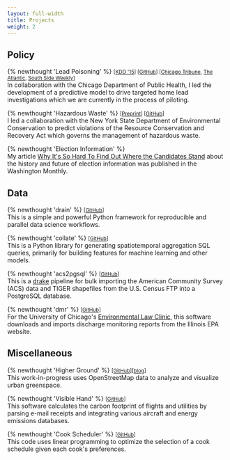 ```yaml
---
layout: full-width
title: Projects
weight: 2
---
```

## Policy

{% newthought 'Lead Poisoning' %}
<small>
[[KDD '15]({{site.baseurl}}/assets/pdf/lead_kdd.pdf)]
[[GitHub](https://github.com/potash/lead-public)]
[[Chicago Tribune](http://www.chicagotribune.com/news/ct-big-data-police-misconduct-met-20160816-story.html), [The Atlantic](https://www.theatlantic.com/technology/archive/2016/01/predictive-policing-food-poisoning/423126/), [South Side Weekly](http://southsideweekly.com/living-with-lead/)]</small>
<br/>In collaboration with the Chicago Department of Public Health, I led the development of a predictive model to drive targeted home lead investigations which we are currently in the process of piloting.

{% newthought 'Hazardous Waste' %}
<small>[[Preprint]({{site.baseurl}}/assets/pdf/rcra_preprint.pdf)]
[[GitHub](https://github.com/dssg/rcra)]</small>
<br/>I led a collaboration with the New York State Department of Environmental Conservation to predict violations of the Resource Conservation and Recovery Act which governs the management of hazardous waste.

{% newthought 'Election Information' %}
<br/>My article [Why It's So Hard To Find Out Where the Candidates Stand](http://washingtonmonthly.com/2016/11/04/why-its-so-hard-to-find-out-where-the-candidates-stand/) about the history and future of election information was published in the Washington Monthly.

## Data

{% newthought 'drain' %}
<small>[[GitHub](https://github.com/potash/drain)]</small>
<br/>This is a simple and powerful Python framework for reproducible and parallel data science workflows.

{% newthought 'collate' %}
<small>[[GitHub](https://github.com/dssg/collate)]</small>
<br/>This is a Python library for generating spatiotemporal aggregation SQL queries, primarily for building features for machine learning and other models.

{% newthought 'acs2pgsql' %}
<small>[[GitHub](https://github.com/dssg/acs2pgsql)]</small>
<br/>This is a [drake](https://github.com/factual/drake) pipeline for bulk importing the American Community Survey (ACS) data and TIGER shapefiles from the U.S. Census FTP into a PostgreSQL database.

{% newthought 'dmr' %}
<small>[[GitHub](https://github.com/dssg/il-dmr)]</small>
<br/>For the University of Chicago's [Environmental Law Clinic](http://www.law.uchicago.edu/clinics/environmental), this software downloads and imports discharge monitoring reports from the Illinois EPA website.


## Miscellaneous

{% newthought 'Higher Ground' %}
<small>[[GitHub](https://github.com/potash/higher-ground)][[blog](articles/17/chicago-parks)]</small>
<br/>This work-in-progress uses OpenStreetMap data to analyze and visualize urban greenspace.

{% newthought 'Visible Hand' %}
<small>[[GitHub](https://github.com/potash/visiblehand-core)]</small>
<br/>This software calculates the carbon footprint of flights and utilities by parsing e-mail receipts and integrating various aircraft and energy emissions databases.

{% newthought 'Cook Scheduler' %}
<small>[[GitHub](https://github.com/potash/cook_scheduler)]</small>
<br/>This code uses linear programming to optimize the selection of a cook schedule given each cook's preferences.


